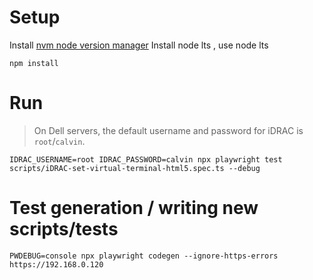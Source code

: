 # Setup

Install [nvm node version manager](https://github.com/nvm-sh/nvm)
Install node lts , use node lts

```
npm install
```

# Run

> On Dell servers, the default username and password for iDRAC is `root`/`calvin`.

```
IDRAC_USERNAME=root IDRAC_PASSWORD=calvin npx playwright test scripts/iDRAC-set-virtual-terminal-html5.spec.ts --debug
```

# Test generation / writing new scripts/tests

```
PWDEBUG=console npx playwright codegen --ignore-https-errors https://192.168.0.120
```

